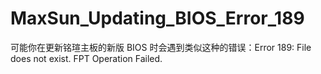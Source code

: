 # MaxSun_Updating_BIOS_Error_189
可能你在更新铭瑄主板的新版 BIOS 时会遇到类似这种的错误：Error 189: File does not exist. FPT Operation Failed.

